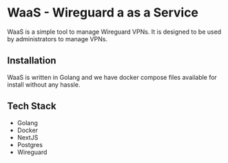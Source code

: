 # WaaS - Wireguard a as a Service

WaaS is a simple tool to manage Wireguard VPNs. It is designed to be used by administrators to manage VPNs.

## Installation

WaaS is written in Golang and we have docker compose files available for install without any hassle.


## Tech Stack

* Golang
* Docker
* NextJS
* Postgres
* Wireguard